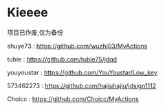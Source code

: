 # Kieeee


项目已作废,仅为备份


shuye73   :  https://github.com/wuzhi03/MyActions

tubie :   https://github.com/tubie75/jdqd

youyoustar : https://github.com/YouYoustar/Low_key

573462273  : https://github.com/hajiuhajiu/jdsign1112

Choicc  :   https://github.com/Choicc/MyActions
